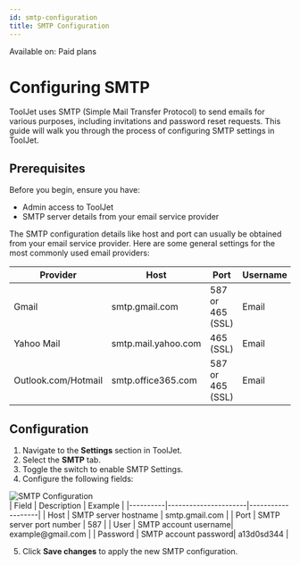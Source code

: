 ```yaml
---
id: smtp-configuration
title: SMTP Configuration
---
```


<div className='badge badge--primary heading-badge'>Available on: Paid plans</div>

# Configuring SMTP

ToolJet uses SMTP (Simple Mail Transfer Protocol) to send emails for various purposes, including invitations and password reset requests. This guide will walk you through the process of configuring SMTP settings in ToolJet.

## Prerequisites

Before you begin, ensure you have:
- Admin access to ToolJet
- SMTP server details from your email service provider

The SMTP configuration details like host and port can usually be obtained from your email service provider. Here are some general settings for the most commonly used email providers:

| Provider | Host | Port | Username | Password |
|----------|------|------|----------|----------|
| Gmail | smtp.gmail.com | 587 or 465 (SSL) | Email | Password |
| Yahoo Mail | smtp.mail.yahoo.com | 465 (SSL) | Email | Password |
| Outlook.com/Hotmail | smtp.office365.com | 587 or 465 (SSL) | Email | Password |

## Configuration

1. Navigate to the **Settings** section in ToolJet.
2. Select the **SMTP** tab.
3. Toggle the switch to enable SMTP Settings.
4. Configure the following fields:

<div style={{textAlign: 'center', paddingBottom: '24px'}}>
<img className="screenshot-full" src="/img/enterprise/smtp/configuration.png" alt="SMTP Configuration" />
</div>
   | Field    | Description          | Example           |
   |----------|----------------------|-------------------|
   | Host     | SMTP server hostname | smtp.gmail.com    |
   | Port     | SMTP server port number | 587            |
   | User     | SMTP account username| example@gmail.com |
   | Password | SMTP account password| a13d0sd344        |

5. Click **Save changes** to apply the new SMTP configuration.